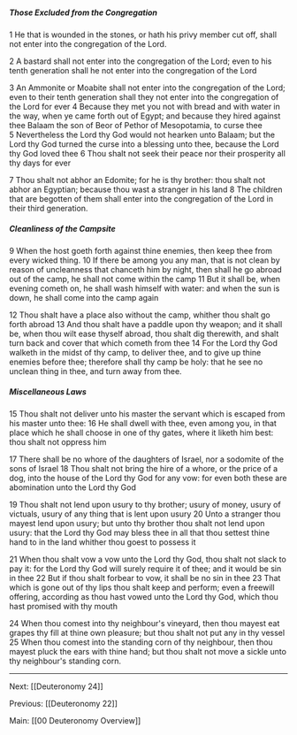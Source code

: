 ##### Those Excluded from the Congregation

1 He that is wounded in the stones, or hath his privy member cut off, shall not enter into the congregation of the Lord. 

2 A bastard shall not enter into the congregation of the Lord; even to his tenth generation shall he not enter into the congregation of the Lord 

3 An Ammonite or Moabite shall not enter into the congregation of the Lord; even to their tenth generation shall they not enter into the congregation of the Lord for ever 4 Because they met you not with bread and with water in the way, when ye came forth out of Egypt; and because they hired against thee Balaam the son of Beor of Pethor of Mesopotamia, to curse thee 5 Nevertheless the Lord thy God would not hearken unto Balaam; but the Lord thy God turned the curse into a blessing unto thee, because the Lord thy God loved thee 6 Thou shalt not seek their peace nor their prosperity all thy days for ever 

7 Thou shalt not abhor an Edomite; for he is thy brother: thou shalt not abhor an Egyptian; because thou wast a stranger in his land 8 The children that are begotten of them shall enter into the congregation of the Lord in their third generation.

##### Cleanliness of the Campsite

9 When the host goeth forth against thine enemies, then keep thee from every wicked thing. 10 If there be among you any man, that is not clean by reason of uncleanness that chanceth him by night, then shall he go abroad out of the camp, he shall not come within the camp 11 But it shall be, when evening cometh on, he shall wash himself with water: and when the sun is down, he shall come into the camp again 

12 Thou shalt have a place also without the camp, whither thou shalt go forth abroad 13 And thou shalt have a paddle upon thy weapon; and it shall be, when thou wilt ease thyself abroad, thou shalt dig therewith, and shalt turn back and cover that which cometh from thee 14 For the Lord thy God walketh in the midst of thy camp, to deliver thee, and to give up thine enemies before thee; therefore shall thy camp be holy: that he see no unclean thing in thee, and turn away from thee.

##### Miscellaneous Laws

15 Thou shalt not deliver unto his master the servant which is escaped from his master unto thee: 16 He shall dwell with thee, even among you, in that place which he shall choose in one of thy gates, where it liketh him best: thou shalt not oppress him 

17 There shall be no whore of the daughters of Israel, nor a sodomite of the sons of Israel 18 Thou shalt not bring the hire of a whore, or the price of a dog, into the house of the Lord thy God for any vow: for even both these are abomination unto the Lord thy God 

19 Thou shalt not lend upon usury to thy brother; usury of money, usury of victuals, usury of any thing that is lent upon usury 20 Unto a stranger thou mayest lend upon usury; but unto thy brother thou shalt not lend upon usury: that the Lord thy God may bless thee in all that thou settest thine hand to in the land whither thou goest to possess it 

21 When thou shalt vow a vow unto the Lord thy God, thou shalt not slack to pay it: for the Lord thy God will surely require it of thee; and it would be sin in thee 22 But if thou shalt forbear to vow, it shall be no sin in thee 23 That which is gone out of thy lips thou shalt keep and perform; even a freewill offering, according as thou hast vowed unto the Lord thy God, which thou hast promised with thy mouth 

24 When thou comest into thy neighbour's vineyard, then thou mayest eat grapes thy fill at thine own pleasure; but thou shalt not put any in thy vessel 25 When thou comest into the standing corn of thy neighbour, then thou mayest pluck the ears with thine hand; but thou shalt not move a sickle unto thy neighbour's standing corn.

---
Next: [[Deuteronomy 24]]

Previous: [[Deuteronomy 22]]

Main: [[00 Deuteronomy Overview]]